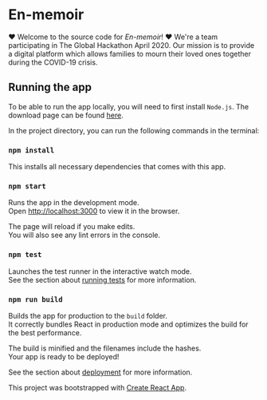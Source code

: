 # En-memoir
❤️ Welcome to the source code for *En-memoir*! ❤️ We're a team participating in The Global Hackathon April 2020. Our mission is to provide a digital platform which allows families to mourn their loved ones together during the COVID-19 crisis.

## Running the app
To be able to run the app locally, you will need to first install `Node.js`. The download page can be found [here](https://nodejs.org/en/download/).

In the project directory, you can run the following commands in the terminal:
### `npm install`
This installs all necessary dependencies that comes with this app.

### `npm start`

Runs the app in the development mode.<br />
Open [http://localhost:3000](http://localhost:3000) to view it in the browser.

The page will reload if you make edits.<br />
You will also see any lint errors in the console.

### `npm test`

Launches the test runner in the interactive watch mode.<br />
See the section about [running tests](https://facebook.github.io/create-react-app/docs/running-tests) for more information.

### `npm run build`

Builds the app for production to the `build` folder.<br />
It correctly bundles React in production mode and optimizes the build for the best performance.

The build is minified and the filenames include the hashes.<br />
Your app is ready to be deployed!

See the section about [deployment](https://facebook.github.io/create-react-app/docs/deployment) for more information.

This project was bootstrapped with [Create React App](https://github.com/facebook/create-react-app).
